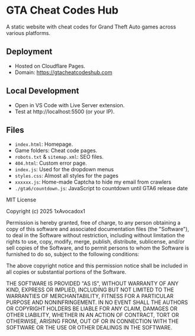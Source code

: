 # GTA Cheat Codes Hub

A static website with cheat codes for Grand Theft Auto games across various platforms.

## Deployment
- Hosted on Cloudflare Pages.
- Domain: https://gtacheatcodeshub.com

## Local Development
- Open in VS Code with Live Server extension.
- Test at http://localhost:5500 (or your IP).

## Files
- `index.html`: Homepage.
- Game folders: Cheat code pages.
- `robots.txt` & `sitemap.xml`: SEO files.
- `404.html`: Custom error page.
- `index.js`: Used for the dropdown menus
- `styles.css`: Almost all styles for the pages
- `xxxxxx.js`: Home-made Captcha to hide my email from crawlers
- `./gta6/countdown.js`: JavaScript to countdown until GTA6 release date

MIT License

Copyright (c) 2025 1xAvocadox1

Permission is hereby granted, free of charge, to any person obtaining a copy
of this software and associated documentation files (the "Software"), to deal
in the Software without restriction, including without limitation the rights
to use, copy, modify, merge, publish, distribute, sublicense, and/or sell
copies of the Software, and to permit persons to whom the Software is
furnished to do so, subject to the following conditions:

The above copyright notice and this permission notice shall be included in all
copies or substantial portions of the Software.

THE SOFTWARE IS PROVIDED "AS IS", WITHOUT WARRANTY OF ANY KIND, EXPRESS OR
IMPLIED, INCLUDING BUT NOT LIMITED TO THE WARRANTIES OF MERCHANTABILITY,
FITNESS FOR A PARTICULAR PURPOSE AND NONINFRINGEMENT. IN NO EVENT SHALL THE
AUTHORS OR COPYRIGHT HOLDERS BE LIABLE FOR ANY CLAIM, DAMAGES OR OTHER
LIABILITY, WHETHER IN AN ACTION OF CONTRACT, TORT OR OTHERWISE, ARISING FROM,
OUT OF OR IN CONNECTION WITH THE SOFTWARE OR THE USE OR OTHER DEALINGS IN THE
SOFTWARE.